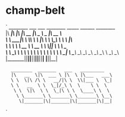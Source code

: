 # champ-belt

`
      ________  ___  ___  ________  _____ ______   ________   
    |\   ____\|\  \|\  \|\   __  \|\   _ \  _   \|\   __  \  
    \ \  \___|\ \  \\\  \ \  \|\  \ \  \\\__\ \  \ \  \|\  \
    \ \  \    \ \   __  \ \   __  \ \  \\|__| \  \ \   ____\
     \ \  \____\ \  \ \  \ \  \ \  \ \  \    \ \  \ \  \___|
      \ \_______\ \__\ \__\ \__\ \__\ \__\    \ \__\ \__\   
       \|_______|\|__|\|__|\|__|\|__|\|__|     \|__|\|__|   

      ________  _______   ___   _________                     
      |\   __  \|\  ___ \ |\  \ |\___   ___\                   
      \ \  \|\ /\ \   __/|\ \  \\|___ \  \_|                   
      \ \   __  \ \  \_|/_\ \  \    \ \  \                    
       \ \  \|\  \ \  \_|\ \ \  \____\ \  \                   
        \ \_______\ \_______\ \_______\ \__\                  
         \|_______|\|_______|\|_______|\|__|                  
`
